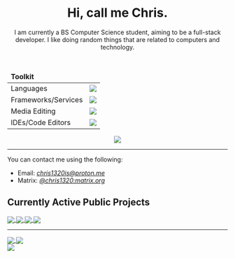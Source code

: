 <div align="center">
    <h1>Hi, call me Chris.</h1>
    <p>I am currently a BS Computer Science student, aiming to be a full-stack developer. I like doing random things that are related to computers and technology.</p>
    <br/>
    <table>
        <thead><td colspan="2"><b>Toolkit</b></td></thead>
        <tbody>
            <tr>
                <td>Languages</td>
                <td><img src="https://skillicons.dev/icons?i=py,lua,cs,c,bash"/></td>
            </tr>
            <tr>
                <td>Frameworks/Services</td>
                <td><img src="https://skillicons.dev/icons?i=cloudflare,flask,git,postgres,qt"/></td>
            </tr>
            <tr>
                <td>Media Editing</td>
                <td><img src="https://skillicons.dev/icons?i=ps,pr,ae,au"/></td>
            </tr>
            <tr>
                <td>IDEs/Code Editors</td>
                <td><img src="https://skillicons.dev/icons?i=neovim,vscode,idea,visualstudio"/></td>
            </tr>
        </tbody>
    </table>
    <img src="https://komarev.com/ghpvc/?username=Chris1320&color=blueviolet&style=for-the-badge"></img>
</div>
<hr/>
<p>You can contact me using the following:</p>
<ul>
    <li>Email: <a href="mailto:chris1320is@proton.me"><i>chris1320is@proton.me</i></a></li>
    <li>Matrix: <a href="https://matrix.to/#/@chris1320:matrix.org"><i>@chris1320:matrix.org</i></a></li>
</ul>

<h2>Currently Active Public Projects</h2>
<a href="https://github.com/SetupGuides/Neovim">
    <img src="https://github-readme-stats.vercel.app/api/pin?username=SetupGuides&repo=ArchLinux&theme=transparent&hide_border=true&locale=en" align="center"></img>
</a>
<a href="https://github.com/SetupGuides/RestEasy">
    <img src="https://github-readme-stats.vercel.app/api/pin?username=SetupGuides&repo=Neovim&theme=transparent&hide_border=true&locale=en" align="center"></img>
</a>
<a href="https://github.com/Chris1320/Fedora">
    <img src="https://github-readme-stats.vercel.app/api/pin?username=Chris1320&repo=ConfigHandler-Lua&theme=transparent&hide_border=true&locale=en" align="center"></img>
</a>
<a href="https://github.com/Chris1320/MacroKeyboard">
    <img src="https://github-readme-stats.vercel.app/api/pin?username=Chris1320&repo=MacroKeyboard&theme=transparent&hide_border=true&locale=en" align="center"></img>
</a>

<hr/>

<a href="https://github.com/Chris1320?tab=repositories">
    <img src="https://github-readme-stats.vercel.app/api/top-langs?username=Chris1320&theme=github_dark&hide_border=true&locale=en" align="center"></img>
</a>
<a href="https://github.com/Chris1320">
    <img src="https://github-readme-stats.vercel.app/api?username=Chris1320&count_private=true&show_icons=true&theme=github_dark&hide_border=true&locale=en" align="center"></img><br/>
    <img src="https://github-profile-summary-cards.vercel.app/api/cards/profile-details?username=Chris1320&theme=github_dark" align="center"></img>
</a>
